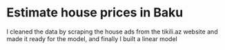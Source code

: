# Estimate house prices in Baku

I cleaned the data by scraping the house ads from the tikili.az website and made it ready for the model, and finally I built a linear model
